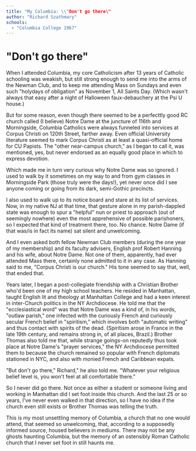 ```yaml
---
title: "My Columbia: \\"Don't go there\"
author: "Richard Szathmary"
schools:
  - "Columbia College 1967"
---
```


# "Don't go there"

When I attended Columbia, my core Catholicism after 13 years of Catholic schooling was weakish, but still strong enough to send me into the arms of the Newman Club, and to keep me attending Mass on Sundays and even such "holydays of obligation" as November 1, All Saints Day. (Which wasn't always that easy after a night of Halloween faux-debauchery at the Psi U house.)

But for some reason, even though there seemed to be a perfecttly good RC church called (I believe) Notre Dame at the juncture of 116th and Morningside, Columbia Catholics were always funneled into services at Corpus Christi on 120th Street, farther away. Even official University literature seemed to mark Corpus Christi as at least a quasi-official home for CU Papists. The "other near-campus church," as I began to call it, was mentioned, yes, but never endorsed as an equally good place in which to express devotion.

Which made me in turn very curious why Notre Dame was so ignored. I used to walk by it sometimes on my way to and from gym classes in Morningside Park (those truly were the days!), yet never once did I see anyone coming or going from its dark, semi-Gothic precincts.

I also used to walk up to its notice board and stare at its list of services. Now, in my native NJ at that time, that gesture alone in my parish-dappled state was enough to spur a "helpful" nun or priest to approach (out of seemingly nowhere) even the most apprehensive of possible parishoners, so I expected that kind of treatment there, too. No chance. Notre Dame (if that was/is in fact its name) sat silent and unwelcoming.

And I even asked both fellow Newman Club members (during the one year of my membership) and its faculty advisers, English prof Robert Hanning and his wife, about Notre Dame. Not one of them, apparently, had ever attended Mass there, certainly none admitted to it in any case. As Hanning said to me, "Corpus Christi is our church." His tone seemed to say that, well, that ended that.

Years later, I began a post-collegiate friendship with a Christian Brother who'd been one of my high school teachers. He resided in Manhattan, taught English lit and theology at Manhattan College and had a keen interest in inter-Church politics in the NY Archdiocese. He told me that the "ecclesiastical word" was that Notre Dame was a kind of, in his words, "outlaw parish," one infected with the curiously French and curiously secular French belief in "spiritism," which involves both "automatic writing" and thus contact with spirits of the dead. (Spiritism arose in France in the late 19th century, and remains strong in, of all places, Brazil.) Brother Thomas also told me that, while strange goings-on reputedly thus took place at Notre Dame's "prayer services," the NY Archdiocese permitted them to because the church remained so popular with French diplomats stationed in NYC, and also with monied French and Caribbean expats.

"But don't go there," Richard," he also told me. "Whatever your religious belief level is, you won't feel at all comfortable there."

So I never did go there. Not once as either a student or someone living and working in Manhattan did I set foot inside this church. And the last 25 or so years, I've never even walked in that direction, so I have no idea if the church even still exists or Brother Thomas was telling the truth.

This is my most unsettling memory of Columbia, a church that no one would attend, that seemed so unwelcoming, that, according to a supposedly informed source, housed believers in mediums. There may not be any ghosts haunting Columbia, but the memory of an ostensibly Roman Catholic church that I never set foot in still haunts me.
